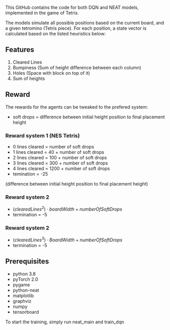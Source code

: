 This GitHub contains the code for both DQN and NEAT models, implemented in the game of Tetris.

The models simulate all possible positions based on the current board, and a given tetromino (Tetris piece). For each position, a state vector is calculated based on the listed heuristics below:

## Features
1. Cleared Lines
2. Bumpiness (Sum of height difference between each column)
3. Holes (Space with block on top of it)
4. Sum of heights

## Reward
The rewards for the agents can be tweaked to the prefered system:
* soft drops = difference between initial height position to final placement height

### Reward system 1 (NES Tetris)

* 0 lines cleared = number of soft drops
* 1 lines cleared = 40 + number of soft drops
* 2 lines cleared = 100 + number of soft drops
* 3 lines cleared = 300 + number of soft drops
* 4 lines cleared = 1200 + number of soft drops
* temination = -25
  
(difference between initial height position to final placement height)



### Reward system 2
* $(cleared Lines^2) \cdot board Width + number Of Soft Drops$
* termination = -5

### Reward system 2
* $(cleared Lines^3) \cdot Board Width + number Of Soft Drops$
* termination = -5

## Prerequisites
* python 3.8
* pyTorch 2.0
* pygame
* python-neat
* matplotlib
* graphviz
* numpy
* tensorboard

To start the training, simply run neat_main and train_dqn
 
